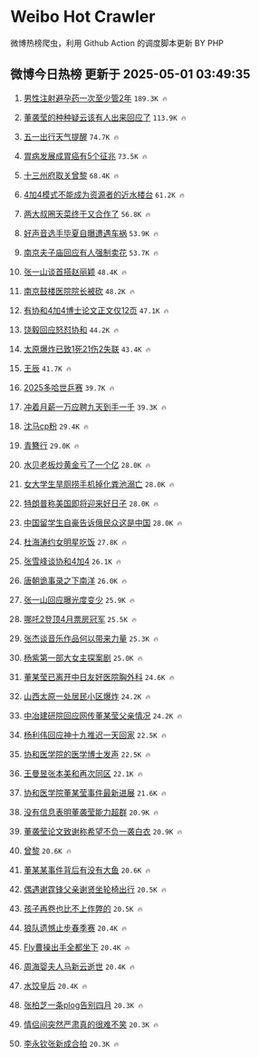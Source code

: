 # Weibo Hot Crawler 



微博热榜爬虫，利用 Github Action 的调度脚本更新 BY PHP 


## 微博今日热榜 更新于 2025-05-01 03:49:35 
1. [男性注射避孕药一次至少管2年](https://s.weibo.com/weibo?q=%23%E7%94%B7%E6%80%A7%E6%B3%A8%E5%B0%84%E9%81%BF%E5%AD%95%E8%8D%AF%E4%B8%80%E6%AC%A1%E8%87%B3%E5%B0%91%E7%AE%A12%E5%B9%B4%23&t=31&band_rank=1&Refer=top) `189.3K 🔥` 

1. [董袭莹的种种疑云该有人出来回应了](https://s.weibo.com/weibo?q=%23%E8%91%A3%E8%A2%AD%E8%8E%B9%E7%9A%84%E7%A7%8D%E7%A7%8D%E7%96%91%E4%BA%91%E8%AF%A5%E6%9C%89%E4%BA%BA%E5%87%BA%E6%9D%A5%E5%9B%9E%E5%BA%94%E4%BA%86%23&t=31&band_rank=2&Refer=top) `113.9K 🔥` 

1. [五一出行天气提醒](https://s.weibo.com/weibo?q=%23%E4%BA%94%E4%B8%80%E5%87%BA%E8%A1%8C%E5%A4%A9%E6%B0%94%E6%8F%90%E9%86%92%23&t=31&band_rank=3&Refer=top) `74.7K 🔥` 

1. [胃病发展成胃癌有5个征兆](https://s.weibo.com/weibo?q=%23%E8%83%83%E7%97%85%E5%8F%91%E5%B1%95%E6%88%90%E8%83%83%E7%99%8C%E6%9C%895%E4%B8%AA%E5%BE%81%E5%85%86%23&t=31&band_rank=4&Refer=top) `73.5K 🔥` 

1. [十三州府取关曾黎](https://s.weibo.com/weibo?q=%23%E5%8D%81%E4%B8%89%E5%B7%9E%E5%BA%9C%E5%8F%96%E5%85%B3%E6%9B%BE%E9%BB%8E%23&t=31&band_rank=5&Refer=top) `68.4K 🔥` 

1. [4加4模式不能成为资源者的近水楼台](https://s.weibo.com/weibo?q=%234%E5%8A%A04%E6%A8%A1%E5%BC%8F%E4%B8%8D%E8%83%BD%E6%88%90%E4%B8%BA%E8%B5%84%E6%BA%90%E8%80%85%E7%9A%84%E8%BF%91%E6%B0%B4%E6%A5%BC%E5%8F%B0%23&t=31&band_rank=6&Refer=top) `61.2K 🔥` 

1. [两大叔圈天菜终于又合作了](https://s.weibo.com/weibo?q=%E4%B8%A4%E5%A4%A7%E5%8F%94%E5%9C%88%E5%A4%A9%E8%8F%9C%E7%BB%88%E4%BA%8E%E5%8F%88%E5%90%88%E4%BD%9C%E4%BA%86&t=31&band_rank=7&Refer=top) `56.8K 🔥` 

1. [好声音选手毕夏自曝遭遇车祸](https://s.weibo.com/weibo?q=%23%E5%A5%BD%E5%A3%B0%E9%9F%B3%E9%80%89%E6%89%8B%E6%AF%95%E5%A4%8F%E8%87%AA%E6%9B%9D%E9%81%AD%E9%81%87%E8%BD%A6%E7%A5%B8%23&t=31&band_rank=8&Refer=top) `53.9K 🔥` 

1. [南京夫子庙回应有人强制卖花](https://s.weibo.com/weibo?q=%23%E5%8D%97%E4%BA%AC%E5%A4%AB%E5%AD%90%E5%BA%99%E5%9B%9E%E5%BA%94%E6%9C%89%E4%BA%BA%E5%BC%BA%E5%88%B6%E5%8D%96%E8%8A%B1%23&t=31&band_rank=9&Refer=top) `53.7K 🔥` 

1. [张一山谈首搭赵丽颖](https://s.weibo.com/weibo?q=%23%E5%BC%A0%E4%B8%80%E5%B1%B1%E8%B0%88%E9%A6%96%E6%90%AD%E8%B5%B5%E4%B8%BD%E9%A2%96%23&t=31&band_rank=10&Refer=top) `48.4K 🔥` 

1. [南京鼓楼医院院长被砍](https://s.weibo.com/weibo?q=%23%E5%8D%97%E4%BA%AC%E9%BC%93%E6%A5%BC%E5%8C%BB%E9%99%A2%E9%99%A2%E9%95%BF%E8%A2%AB%E7%A0%8D%23&t=31&band_rank=11&Refer=top) `48.2K 🔥` 

1. [有协和4加4博士论文正文仅12页](https://s.weibo.com/weibo?q=%23%E6%9C%89%E5%8D%8F%E5%92%8C4%E5%8A%A04%E5%8D%9A%E5%A3%AB%E8%AE%BA%E6%96%87%E6%AD%A3%E6%96%87%E4%BB%8512%E9%A1%B5%23&t=31&band_rank=12&Refer=top) `47.1K 🔥` 

1. [饶毅回应怒怼协和](https://s.weibo.com/weibo?q=%23%E9%A5%B6%E6%AF%85%E5%9B%9E%E5%BA%94%E6%80%92%E6%80%BC%E5%8D%8F%E5%92%8C%23&t=31&band_rank=13&Refer=top) `44.2K 🔥` 

1. [太原爆炸已致1死21伤2失联](https://s.weibo.com/weibo?q=%23%E5%A4%AA%E5%8E%9F%E7%88%86%E7%82%B8%E5%B7%B2%E8%87%B41%E6%AD%BB21%E4%BC%A42%E5%A4%B1%E8%81%94%23&t=31&band_rank=14&Refer=top) `43.4K 🔥` 

1. [王辰](https://s.weibo.com/weibo?q=%E7%8E%8B%E8%BE%B0&t=31&band_rank=15&Refer=top) `41.7K 🔥` 

1. [2025多哈世乒赛](https://s.weibo.com/weibo?q=2025%E5%A4%9A%E5%93%88%E4%B8%96%E4%B9%92%E8%B5%9B&t=31&band_rank=16&Refer=top) `39.7K 🔥` 

1. [冲着月薪一万应聘九天到手一千](https://s.weibo.com/weibo?q=%23%E5%86%B2%E7%9D%80%E6%9C%88%E8%96%AA%E4%B8%80%E4%B8%87%E5%BA%94%E8%81%98%E4%B9%9D%E5%A4%A9%E5%88%B0%E6%89%8B%E4%B8%80%E5%8D%83%23&t=31&band_rank=17&Refer=top) `39.3K 🔥` 

1. [沈马cp粉](https://s.weibo.com/weibo?q=%E6%B2%88%E9%A9%ACcp%E7%B2%89&t=31&band_rank=18&Refer=top) `29.4K 🔥` 

1. [青簪行](https://s.weibo.com/weibo?q=%E9%9D%92%E7%B0%AA%E8%A1%8C&t=31&band_rank=19&Refer=top) `29.0K 🔥` 

1. [水贝老板炒黄金亏了一个亿](https://s.weibo.com/weibo?q=%23%E6%B0%B4%E8%B4%9D%E8%80%81%E6%9D%BF%E7%82%92%E9%BB%84%E9%87%91%E4%BA%8F%E4%BA%86%E4%B8%80%E4%B8%AA%E4%BA%BF%23&t=31&band_rank=20&Refer=top) `28.0K 🔥` 

1. [女大学生旱厕捞手机掉化粪池溺亡](https://s.weibo.com/weibo?q=%23%E5%A5%B3%E5%A4%A7%E5%AD%A6%E7%94%9F%E6%97%B1%E5%8E%95%E6%8D%9E%E6%89%8B%E6%9C%BA%E6%8E%89%E5%8C%96%E7%B2%AA%E6%B1%A0%E6%BA%BA%E4%BA%A1%23&t=31&band_rank=21&Refer=top) `28.0K 🔥` 

1. [特朗普称美国即将迎来好日子](https://s.weibo.com/weibo?q=%23%E7%89%B9%E6%9C%97%E6%99%AE%E7%A7%B0%E7%BE%8E%E5%9B%BD%E5%8D%B3%E5%B0%86%E8%BF%8E%E6%9D%A5%E5%A5%BD%E6%97%A5%E5%AD%90%23&t=31&band_rank=22&Refer=top) `28.0K 🔥` 

1. [中国留学生自豪告诉俄民众这是中国](https://s.weibo.com/weibo?q=%23%E4%B8%AD%E5%9B%BD%E7%95%99%E5%AD%A6%E7%94%9F%E8%87%AA%E8%B1%AA%E5%91%8A%E8%AF%89%E4%BF%84%E6%B0%91%E4%BC%97%E8%BF%99%E6%98%AF%E4%B8%AD%E5%9B%BD%23&t=31&band_rank=23&Refer=top) `28.0K 🔥` 

1. [杜海涛约女明星吃饭](https://s.weibo.com/weibo?q=%23%E6%9D%9C%E6%B5%B7%E6%B6%9B%E7%BA%A6%E5%A5%B3%E6%98%8E%E6%98%9F%E5%90%83%E9%A5%AD%23&t=31&band_rank=24&Refer=top) `27.8K 🔥` 

1. [张雪峰谈协和4加4](https://s.weibo.com/weibo?q=%23%E5%BC%A0%E9%9B%AA%E5%B3%B0%E8%B0%88%E5%8D%8F%E5%92%8C4%E5%8A%A04%23&t=31&band_rank=25&Refer=top) `26.1K 🔥` 

1. [唐朝诡事录之下南洋](https://s.weibo.com/weibo?q=%E5%94%90%E6%9C%9D%E8%AF%A1%E4%BA%8B%E5%BD%95%E4%B9%8B%E4%B8%8B%E5%8D%97%E6%B4%8B&t=31&band_rank=26&Refer=top) `26.0K 🔥` 

1. [张一山回应曝光度变少](https://s.weibo.com/weibo?q=%23%E5%BC%A0%E4%B8%80%E5%B1%B1%E5%9B%9E%E5%BA%94%E6%9B%9D%E5%85%89%E5%BA%A6%E5%8F%98%E5%B0%91%23&t=31&band_rank=27&Refer=top) `25.9K 🔥` 

1. [哪吒2登顶4月票房冠军](https://s.weibo.com/weibo?q=%23%E5%93%AA%E5%90%922%E7%99%BB%E9%A1%B64%E6%9C%88%E7%A5%A8%E6%88%BF%E5%86%A0%E5%86%9B%23&t=31&band_rank=28&Refer=top) `25.5K 🔥` 

1. [张杰谈音乐作品何以带来力量](https://s.weibo.com/weibo?q=%23%E5%BC%A0%E6%9D%B0%E8%B0%88%E9%9F%B3%E4%B9%90%E4%BD%9C%E5%93%81%E4%BD%95%E4%BB%A5%E5%B8%A6%E6%9D%A5%E5%8A%9B%E9%87%8F%23&t=31&band_rank=29&Refer=top) `25.3K 🔥` 

1. [杨紫第一部大女主探案剧](https://s.weibo.com/weibo?q=%23%E6%9D%A8%E7%B4%AB%E7%AC%AC%E4%B8%80%E9%83%A8%E5%A4%A7%E5%A5%B3%E4%B8%BB%E6%8E%A2%E6%A1%88%E5%89%A7%23&t=31&band_rank=30&Refer=top) `25.0K 🔥` 

1. [董某莹已离开中日友好医院胸外科](https://s.weibo.com/weibo?q=%23%E8%91%A3%E6%9F%90%E8%8E%B9%E5%B7%B2%E7%A6%BB%E5%BC%80%E4%B8%AD%E6%97%A5%E5%8F%8B%E5%A5%BD%E5%8C%BB%E9%99%A2%E8%83%B8%E5%A4%96%E7%A7%91%23&t=31&band_rank=31&Refer=top) `24.6K 🔥` 

1. [山西太原一处居民小区爆炸](https://s.weibo.com/weibo?q=%23%E5%B1%B1%E8%A5%BF%E5%A4%AA%E5%8E%9F%E4%B8%80%E5%A4%84%E5%B1%85%E6%B0%91%E5%B0%8F%E5%8C%BA%E7%88%86%E7%82%B8%23&t=31&band_rank=32&Refer=top) `24.2K 🔥` 

1. [中冶建研院回应网传董某莹父亲情况](https://s.weibo.com/weibo?q=%23%E4%B8%AD%E5%86%B6%E5%BB%BA%E7%A0%94%E9%99%A2%E5%9B%9E%E5%BA%94%E7%BD%91%E4%BC%A0%E8%91%A3%E6%9F%90%E8%8E%B9%E7%88%B6%E4%BA%B2%E6%83%85%E5%86%B5%23&t=31&band_rank=33&Refer=top) `24.2K 🔥` 

1. [杨利伟回应神十九推迟一天回家](https://s.weibo.com/weibo?q=%23%E6%9D%A8%E5%88%A9%E4%BC%9F%E5%9B%9E%E5%BA%94%E7%A5%9E%E5%8D%81%E4%B9%9D%E6%8E%A8%E8%BF%9F%E4%B8%80%E5%A4%A9%E5%9B%9E%E5%AE%B6%23&t=31&band_rank=34&Refer=top) `22.5K 🔥` 

1. [协和医学院的医学博士发声](https://s.weibo.com/weibo?q=%23%E5%8D%8F%E5%92%8C%E5%8C%BB%E5%AD%A6%E9%99%A2%E7%9A%84%E5%8C%BB%E5%AD%A6%E5%8D%9A%E5%A3%AB%E5%8F%91%E5%A3%B0%23&t=31&band_rank=35&Refer=top) `22.5K 🔥` 

1. [王曼昱张本美和再次同区](https://s.weibo.com/weibo?q=%23%E7%8E%8B%E6%9B%BC%E6%98%B1%E5%BC%A0%E6%9C%AC%E7%BE%8E%E5%92%8C%E5%86%8D%E6%AC%A1%E5%90%8C%E5%8C%BA%23&t=31&band_rank=36&Refer=top) `22.1K 🔥` 

1. [协和医学院董某莹事件最新进展](https://s.weibo.com/weibo?q=%E5%8D%8F%E5%92%8C%E5%8C%BB%E5%AD%A6%E9%99%A2%E8%91%A3%E6%9F%90%E8%8E%B9%E4%BA%8B%E4%BB%B6%E6%9C%80%E6%96%B0%E8%BF%9B%E5%B1%95&t=31&band_rank=37&Refer=top) `21.6K 🔥` 

1. [没有信息表明董袭莹能力超群](https://s.weibo.com/weibo?q=%23%E6%B2%A1%E6%9C%89%E4%BF%A1%E6%81%AF%E8%A1%A8%E6%98%8E%E8%91%A3%E8%A2%AD%E8%8E%B9%E8%83%BD%E5%8A%9B%E8%B6%85%E7%BE%A4%23&t=31&band_rank=38&Refer=top) `20.9K 🔥` 

1. [董袭莹论文致谢称希望不负一袭白衣](https://s.weibo.com/weibo?q=%23%E8%91%A3%E8%A2%AD%E8%8E%B9%E8%AE%BA%E6%96%87%E8%87%B4%E8%B0%A2%E7%A7%B0%E5%B8%8C%E6%9C%9B%E4%B8%8D%E8%B4%9F%E4%B8%80%E8%A2%AD%E7%99%BD%E8%A1%A3%23&t=31&band_rank=39&Refer=top) `20.9K 🔥` 

1. [曾黎](https://s.weibo.com/weibo?q=%E6%9B%BE%E9%BB%8E&t=31&band_rank=40&Refer=top) `20.6K 🔥` 

1. [董某某事件背后有没有大鱼](https://s.weibo.com/weibo?q=%23%E8%91%A3%E6%9F%90%E6%9F%90%E4%BA%8B%E4%BB%B6%E8%83%8C%E5%90%8E%E6%9C%89%E6%B2%A1%E6%9C%89%E5%A4%A7%E9%B1%BC%23&t=31&band_rank=41&Refer=top) `20.6K 🔥` 

1. [偶遇谢霆锋父亲谢贤坐轮椅出行](https://s.weibo.com/weibo?q=%23%E5%81%B6%E9%81%87%E8%B0%A2%E9%9C%86%E9%94%8B%E7%88%B6%E4%BA%B2%E8%B0%A2%E8%B4%A4%E5%9D%90%E8%BD%AE%E6%A4%85%E5%87%BA%E8%A1%8C%23&t=31&band_rank=42&Refer=top) `20.5K 🔥` 

1. [孩子再卷也比不上作弊的](https://s.weibo.com/weibo?q=%E5%AD%A9%E5%AD%90%E5%86%8D%E5%8D%B7%E4%B9%9F%E6%AF%94%E4%B8%8D%E4%B8%8A%E4%BD%9C%E5%BC%8A%E7%9A%84&t=31&band_rank=43&Refer=top) `20.5K 🔥` 

1. [狼队遗憾止步春季赛](https://s.weibo.com/weibo?q=%23%E7%8B%BC%E9%98%9F%E9%81%97%E6%86%BE%E6%AD%A2%E6%AD%A5%E6%98%A5%E5%AD%A3%E8%B5%9B%23&t=31&band_rank=44&Refer=top) `20.4K 🔥` 

1. [Fly曹操出手全都坐下](https://s.weibo.com/weibo?q=%23Fly%E6%9B%B9%E6%93%8D%E5%87%BA%E6%89%8B%E5%85%A8%E9%83%BD%E5%9D%90%E4%B8%8B%23&t=31&band_rank=45&Refer=top) `20.4K 🔥` 

1. [周海婴夫人马新云逝世](https://s.weibo.com/weibo?q=%23%E5%91%A8%E6%B5%B7%E5%A9%B4%E5%A4%AB%E4%BA%BA%E9%A9%AC%E6%96%B0%E4%BA%91%E9%80%9D%E4%B8%96%23&t=31&band_rank=46&Refer=top) `20.4K 🔥` 

1. [水饺皇后](https://s.weibo.com/weibo?q=%E6%B0%B4%E9%A5%BA%E7%9A%87%E5%90%8E&t=31&band_rank=47&Refer=top) `20.4K 🔥` 

1. [张柏芝一条plog告别四月](https://s.weibo.com/weibo?q=%23%E5%BC%A0%E6%9F%8F%E8%8A%9D%E4%B8%80%E6%9D%A1plog%E5%91%8A%E5%88%AB%E5%9B%9B%E6%9C%88%23&t=31&band_rank=48&Refer=top) `20.3K 🔥` 

1. [情侣间突然严肃真的很难不笑](https://s.weibo.com/weibo?q=%E6%83%85%E4%BE%A3%E9%97%B4%E7%AA%81%E7%84%B6%E4%B8%A5%E8%82%83%E7%9C%9F%E7%9A%84%E5%BE%88%E9%9A%BE%E4%B8%8D%E7%AC%91&t=31&band_rank=49&Refer=top) `20.3K 🔥` 

1. [李永钦张新成合拍](https://s.weibo.com/weibo?q=%23%E6%9D%8E%E6%B0%B8%E9%92%A6%E5%BC%A0%E6%96%B0%E6%88%90%E5%90%88%E6%8B%8D%23&t=31&band_rank=50&Refer=top) `20.3K 🔥` 

